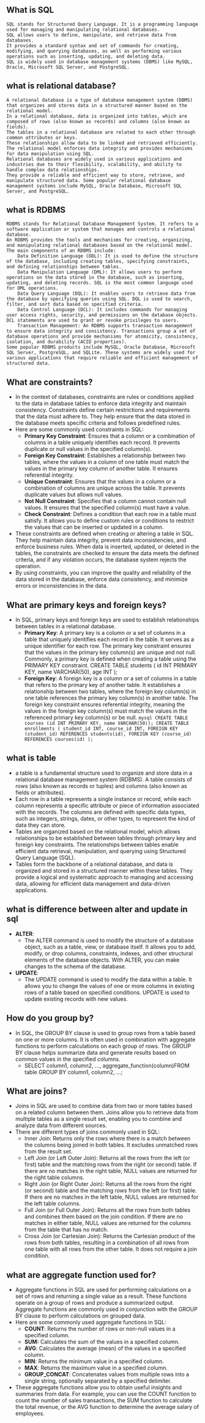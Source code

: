 ## What is SQL
    SQL stands for Structured Query Language. It is a programming language used for managing and manipulating relational databases. 
    SQL allows users to define, manipulate, and retrieve data from databases. 
    It provides a standard syntax and set of commands for creating, modifying, and querying databases, as well as performing various operations such as inserting, updating, and deleting data. 
    SQL is widely used in database management systems (DBMS) like MySQL, Oracle, Microsoft SQL Server, and PostgreSQL.
    


## what is relational database?
    A relational database is a type of database management system (DBMS) that organizes and stores data in a structured manner based on the relational model.
    In a relational database, data is organized into tables, which are composed of rows (also known as records) and columns (also known as fields).
    The tables in a relational database are related to each other through common attributes or keys. 
    These relationships allow data to be linked and retrieved efficiently. 
    The relational model enforces data integrity and provides mechanisms for data manipulation using SQL.
    Relational databases are widely used in various applications and industries due to their flexibility, scalability, and ability to handle complex data relationships. 
    They provide a reliable and efficient way to store, retrieve, and manipulate structured data. Some popular relational database management systems include MySQL, Oracle Database, Microsoft SQL Server, and PostgreSQL.


## what is RDBMS   
    RDBMS stands for Relational Database Management System. It refers to a software application or system that manages and controls a relational database.
    An RDBMS provides the tools and mechanisms for creating, organizing, and manipulating relational databases based on the relational model.
    The main components of an RDBMS include:
        Data Definition Language (DDL): It is used to define the structure of the database, including creating tables, specifying constraints, and defining relationships between tables.
        Data Manipulation Language (DML): It allows users to perform operations on the data stored in the database, such as inserting, updating, and deleting records. SQL is the most common language used for DML operations.
        Data Query Language (DQL): It enables users to retrieve data from the database by specifying queries using SQL. DQL is used to search, filter, and sort data based on specified criteria.
        Data Control Language (DCL): It includes commands for managing user access rights, security, and permissions on the database objects. DCL statements are used to grant or revoke privileges to users.
        Transaction Management: An RDBMS supports transaction management to ensure data integrity and consistency. Transactions group a set of database operations and provide mechanisms for atomicity, consistency, isolation, and durability (ACID properties).
    Some popular RDBMS products include MySQL, Oracle Database, Microsoft SQL Server, PostgreSQL, and SQLite. These systems are widely used for various applications that require reliable and efficient management of structured data.



## What are constraints?
- In the context of databases, constraints are rules or conditions applied to the data in database tables to enforce data integrity and maintain consistency. Constraints define certain restrictions and requirements that the data must adhere to. They help ensure that the data stored in the database meets specific criteria and follows predefined rules.
- Here are some commonly used constraints in SQL:
    - **Primary Key Constraint**: Ensures that a column or a combination of columns in a table uniquely identifies each record. It prevents duplicate or null values in the specified column(s).
    - **Foreign Key Constraint**: Establishes a relationship between two tables, where the values in a column of one table must match the values in the primary key column of another table. It ensures referential integrity.
    - **Unique Constraint**: Ensures that the values in a column or a combination of columns are unique across the table. It prevents duplicate values but allows null values.
    - **Not Null Constraint**: Specifies that a column cannot contain null values. It ensures that the specified column(s) must have a value.
    - **Check Constraint**: Defines a condition that each row in a table must satisfy. It allows you to define custom rules or conditions to restrict the values that can be inserted or updated in a column.
- These constraints are defined when creating or altering a table in SQL. They help maintain data integrity, prevent data inconsistencies, and enforce business rules. When data is inserted, updated, or deleted in the tables, the constraints are checked to ensure the data meets the defined criteria, and if any violation occurs, the database system rejects the operation.
- By using constraints, you can improve the quality and reliability of the data stored in the database, enforce data consistency, and minimize errors or inconsistencies in the data.


## What are primary keys and foreign keys?
- In SQL, primary keys and foreign keys are used to establish relationships between tables in a relational database.
    - **Primary Key**:
        A primary key is a column or a set of columns in a table that uniquely identifies each record in the table. It serves as a unique identifier for each row. The primary key constraint ensures that the values in the primary key column(s) are unique and not null. Commonly, a primary key is defined when creating a table using the PRIMARY KEY constraint.
            CREATE TABLE students (
                id INT PRIMARY KEY,
                name VARCHAR(50),
                age INT
                );
    - **Foreign Key**:
        A foreign key is a column or a set of columns in a table that refers to the primary key of another table. It establishes a relationship between two tables, where the foreign key column(s) in one table references the primary key column(s) in another table. The foreign key constraint ensures referential integrity, meaning the values in the foreign key column(s) must match the values in the referenced primary key column(s) or be null.
           ```mysql
            CREATE TABLE courses (id INT PRIMARY KEY, name VARCHAR(50));
            CREATE TABLE enrollments (
                student_id INT,
                course_id INT,
                FOREIGN KEY (student_id) REFERENCES students(id),
                FOREIGN KEY (course_id) REFERENCES courses(id)
                );
            ```


## what is table 
- a table is a fundamental structure used to organize and store data in a relational database management system (RDBMS). A table consists of rows (also known as records or tuples) and columns (also known as fields or attributes).
- Each row in a table represents a single instance or record, while each column represents a specific attribute or piece of information associated with the records. The columns are defined with specific data types, such as integers, strings, dates, or other types, to represent the kind of data they can store.
- Tables are organized based on the relational model, which allows relationships to be established between tables through primary key and foreign key constraints. The relationships between tables enable efficient data retrieval, manipulation, and querying using Structured Query Language (SQL).
- Tables form the backbone of a relational database, and data is organized and stored in a structured manner within these tables. They provide a logical and systematic approach to managing and accessing data, allowing for efficient data management and data-driven applications.




## what is difference between alter and update in sql
- **ALTER**:
    - The ALTER command is used to modify the structure of a database object, such as a table, view, or database itself. It allows you to add, modify, or drop columns, constraints, indexes, and other structural elements of the database objects. With ALTER, you can make changes to the schema of the database.
- **UPDATE**:
    - The UPDATE command is used to modify the data within a table. It allows you to change the values of one or more columns in existing rows of a table based on specified conditions. UPDATE is used to update existing records with new values.


## How do you group by?
- In SQL, the GROUP BY clause is used to group rows from a table based on one or more columns. It is often used in combination with aggregate functions to perform calculations on each group of rows. The GROUP BY clause helps summarize data and generate results based on common values in the specified columns.
    - SELECT column1, column2, ..., aggregate_function(column)FROM table GROUP BY column1, column2, ...;



## What are joins?
- Joins in SQL are used to combine data from two or more tables based on a related column between them. Joins allow you to retrieve data from multiple tables as a single result set, enabling you to combine and analyze data from different sources.
- There are different types of joins commonly used in SQL:
    - Inner Join: Returns only the rows where there is a match between the columns being joined in both tables. It excludes unmatched rows from the result set.
    - Left Join (or Left Outer Join): Returns all the rows from the left (or first) table and the matching rows from the right (or second) table. If there are no matches in the right table, NULL values are returned for the right table columns.
    - Right Join (or Right Outer Join): Returns all the rows from the right (or second) table and the matching rows from the left (or first) table. If there are no matches in the left table, NULL values are returned for the left table columns.
    - Full Join (or Full Outer Join): Returns all the rows from both tables and combines them based on the join condition. If there are no matches in either table, NULL values are returned for the columns from the table that has no match.
    - Cross Join (or Cartesian Join): Returns the Cartesian product of the rows from both tables, resulting in a combination of all rows from one table with all rows from the other table. It does not require a join condition.


## what are aggregate function used for?
- Aggregate functions in SQL are used for performing calculations on a set of rows and returning a single value as a result. These functions operate on a group of rows and produce a summarized output. Aggregate functions are commonly used in conjunction with the GROUP BY clause to perform calculations on grouped data.
- Here are some commonly used aggregate functions in SQL:
    - **COUNT**: Returns the number of rows or non-null values in a specified column.
    - **SUM:** Calculates the sum of the values in a specified column.
    - **AVG**: Calculates the average (mean) of the values in a specified column.
    - **MIN**: Returns the minimum value in a specified column.
    - **MAX**: Returns the maximum value in a specified column.
    - **GROUP_CONCAT**: Concatenates values from multiple rows into a single string, optionally separated by a specified delimiter.
- These aggregate functions allow you to obtain useful insights and summaries from data. For example, you can use the COUNT function to count the number of sales transactions, the SUM function to calculate the total revenue, or the AVG function to determine the average salary of employees.


##